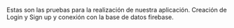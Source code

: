 Estas son las pruebas para la realización de nuestra aplicación. Creación de Login y Sign up y conexión con la base de datos firebase.
